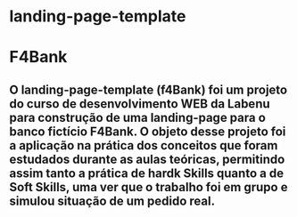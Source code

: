 # landing-page-template
# F4Bank
## O landing-page-template (f4Bank) foi um projeto do curso de desenvolvimento WEB da Labenu para construção de uma landing-page para o banco fictício F4Bank. O objeto desse projeto foi a aplicação na prática dos conceitos que foram estudados durante as aulas teóricas, permitindo assim tanto a prática de hardk Skills quanto a de Soft Skills, uma ver que o trabalho foi em grupo e simulou situação de um pedido real.

